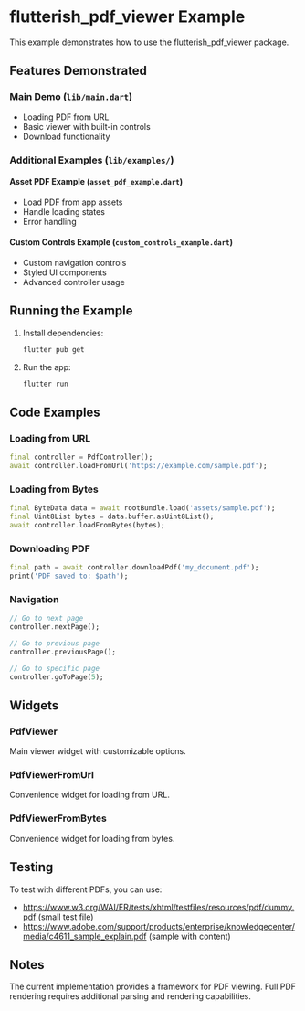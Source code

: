 # flutterish_pdf_viewer Example

This example demonstrates how to use the flutterish_pdf_viewer package.

## Features Demonstrated

### Main Demo (`lib/main.dart`)
- Loading PDF from URL
- Basic viewer with built-in controls
- Download functionality

### Additional Examples (`lib/examples/`)

#### Asset PDF Example (`asset_pdf_example.dart`)
- Load PDF from app assets
- Handle loading states
- Error handling

#### Custom Controls Example (`custom_controls_example.dart`)
- Custom navigation controls
- Styled UI components
- Advanced controller usage

## Running the Example

1. Install dependencies:
   ```bash
   flutter pub get
   ```

2. Run the app:
   ```bash
   flutter run
   ```

## Code Examples

### Loading from URL

```dart
final controller = PdfController();
await controller.loadFromUrl('https://example.com/sample.pdf');
```

### Loading from Bytes

```dart
final ByteData data = await rootBundle.load('assets/sample.pdf');
final Uint8List bytes = data.buffer.asUint8List();
await controller.loadFromBytes(bytes);
```

### Downloading PDF

```dart
final path = await controller.downloadPdf('my_document.pdf');
print('PDF saved to: $path');
```

### Navigation

```dart
// Go to next page
controller.nextPage();

// Go to previous page
controller.previousPage();

// Go to specific page
controller.goToPage(5);
```

## Widgets

### PdfViewer
Main viewer widget with customizable options.

### PdfViewerFromUrl
Convenience widget for loading from URL.

### PdfViewerFromBytes
Convenience widget for loading from bytes.

## Testing

To test with different PDFs, you can use:
- https://www.w3.org/WAI/ER/tests/xhtml/testfiles/resources/pdf/dummy.pdf (small test file)
- https://www.adobe.com/support/products/enterprise/knowledgecenter/media/c4611_sample_explain.pdf (sample with content)

## Notes

The current implementation provides a framework for PDF viewing. Full PDF rendering requires additional parsing and rendering capabilities.
